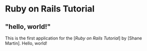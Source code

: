 # Ruby on Rails Tutorial

## "hello, world!"

This is the first application for the
[*Ruby on Rails Tutorial*]
by [Shane Martin]. Hello, world!